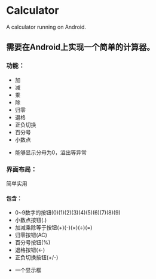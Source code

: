 # Calculator
A calculator running on Android.

需要在Android上实现一个简单的计算器。
------------------------------
### 功能：
* 加
* 减
* 乘
* 除
* 归零
* 退格
* 正负切换
* 百分号
* 小数点
+ 能够显示分母为0，溢出等异常
  
### 界面布局：
简单实用
#### 包含：
* 0~9数字的按钮(0)(1)(2)(3)(4)(5)(6)(7)(8)(9)
* 小数点按钮(.)
* 加减乘除等于按钮(+)(-)(×)(÷)(=)
* 归零按钮(AC)
* 百分号按钮(%)
* 退格按钮(←)
* 正负切换按钮(+/-)
+ 一个显示框
